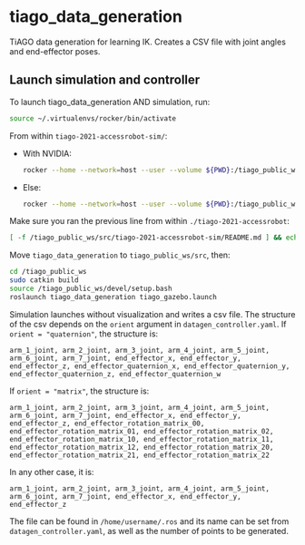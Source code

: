 # tiago_data_generation

TiAGO data generation for learning IK. Creates a CSV file with joint angles and end-effector poses.

## Launch simulation and controller

To launch tiago_data_generation AND simulation, run:
```bash
source ~/.virtualenvs/rocker/bin/activate
```

From within `tiago-2021-accessrobot-sim/`:
- With NVIDIA:

    ```bash
    rocker --home --network=host --user --volume ${PWD}:/tiago_public_ws/src/tiago-2021-accessrobot-sim --x11 --privileged ghcr.io/roboticslab-uc3m/tiago-2021-accessrobot-sim:latest --nvidia
    ```

- Else:

    ```bash
    rocker --home --network=host --user --volume ${PWD}:/tiago_public_ws/src/tiago-2021-accessrobot-sim --x11 --privileged ghcr.io/roboticslab-uc3m/tiago-2021-accessrobot-sim:latest --devices /dev/dri/card0
    ```

Make sure you ran the previous line from within `./tiago-2021-accessrobot`:
```bash
[ -f /tiago_public_ws/src/tiago-2021-accessrobot-sim/README.md ] && echo "OK!" || echo "FAIL! Make sure you ran the previous line from within 'tiago-2021-accessrobot-sim/'"
```

Move `tiago_data_generation` to `tiago_public_ws/src`, then:
```bash
cd /tiago_public_ws
sudo catkin build
source /tiago_public_ws/devel/setup.bash
roslaunch tiago_data_generation tiago_gazebo.launch
```

Simulation launches without visualization and writes a csv file. The structure of the csv depends on the `orient` argument in `datagen_controller.yaml`.
If `orient = "quaternion"`, the structure is:
```csv
arm_1_joint, arm_2_joint, arm_3_joint, arm_4_joint, arm_5_joint, arm_6_joint, arm_7_joint, end_effector_x, end_effector_y, end_effector_z, end_effector_quaternion_x, end_effector_quaternion_y, end_effector_quaternion_z, end_effector_quaternion_w
```
If `orient = "matrix"`, the structure is:
```csv
arm_1_joint, arm_2_joint, arm_3_joint, arm_4_joint, arm_5_joint, arm_6_joint, arm_7_joint, end_effector_x, end_effector_y, end_effector_z, end_effector_rotation_matrix_00, end_effector_rotation_matrix_01, end_effector_rotation_matrix_02, end_effector_rotation_matrix_10, end_effector_rotation_matrix_11, end_effector_rotation_matrix_12, end_effector_rotation_matrix_20, end_effector_rotation_matrix_21, end_effector_rotation_matrix_22
```
In any other case, it is:
```csv
arm_1_joint, arm_2_joint, arm_3_joint, arm_4_joint, arm_5_joint, arm_6_joint, arm_7_joint, end_effector_x, end_effector_y, end_effector_z
```

The file can be found in `/home/username/.ros` and its name can be set from `datagen_controller.yaml`, as well as the number of points to be generated.
